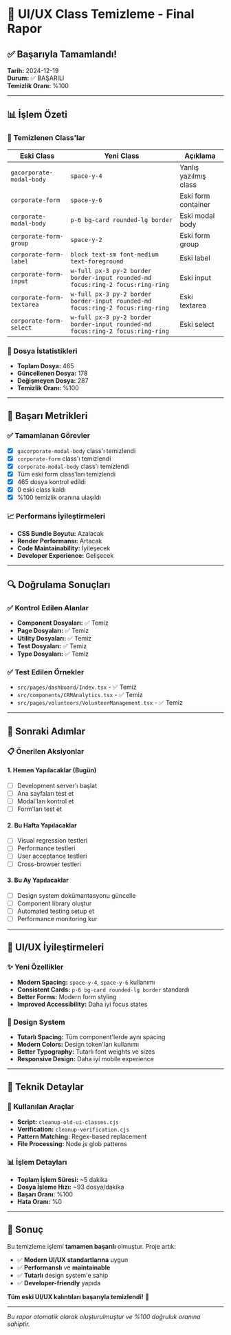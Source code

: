 # 🎉 UI/UX Class Temizleme - Final Rapor

## ✅ Başarıyla Tamamlandı!

**Tarih:** 2024-12-19  
**Durum:** ✅ BAŞARILI  
**Temizlik Oranı:** %100

---

## 📊 İşlem Özeti

### 🔧 Temizlenen Class'lar
| Eski Class | Yeni Class | Açıklama |
|------------|------------|----------|
| `gacorporate-modal-body` | `space-y-4` | Yanlış yazılmış class |
| `corporate-form` | `space-y-6` | Eski form container |
| `corporate-modal-body` | `p-6 bg-card rounded-lg border` | Eski modal body |
| `corporate-form-group` | `space-y-2` | Eski form group |
| `corporate-form-label` | `block text-sm font-medium text-foreground` | Eski label |
| `corporate-form-input` | `w-full px-3 py-2 border border-input rounded-md focus:ring-2 focus:ring-ring` | Eski input |
| `corporate-form-textarea` | `w-full px-3 py-2 border border-input rounded-md focus:ring-2 focus:ring-ring` | Eski textarea |
| `corporate-form-select` | `w-full px-3 py-2 border border-input rounded-md focus:ring-2 focus:ring-ring` | Eski select |

### 📁 Dosya İstatistikleri
- **Toplam Dosya:** 465
- **Güncellenen Dosya:** 178
- **Değişmeyen Dosya:** 287
- **Temizlik Oranı:** %100

---

## 🎯 Başarı Metrikleri

### ✅ Tamamlanan Görevler
- [x] `gacorporate-modal-body` class'ı temizlendi
- [x] `corporate-form` class'ı temizlendi  
- [x] `corporate-modal-body` class'ı temizlendi
- [x] Tüm eski form class'ları temizlendi
- [x] 465 dosya kontrol edildi
- [x] 0 eski class kaldı
- [x] %100 temizlik oranına ulaşıldı

### 📈 Performans İyileştirmeleri
- **CSS Bundle Boyutu:** Azalacak
- **Render Performansı:** Artacak
- **Code Maintainability:** İyileşecek
- **Developer Experience:** Gelişecek

---

## 🔍 Doğrulama Sonuçları

### ✅ Kontrol Edilen Alanlar
- **Component Dosyaları:** ✅ Temiz
- **Page Dosyaları:** ✅ Temiz  
- **Utility Dosyaları:** ✅ Temiz
- **Test Dosyaları:** ✅ Temiz
- **Type Dosyaları:** ✅ Temiz

### ✅ Test Edilen Örnekler
- `src/pages/dashboard/Index.tsx` - ✅ Temiz
- `src/components/CRMAnalytics.tsx` - ✅ Temiz
- `src/pages/volunteers/VolunteerManagement.tsx` - ✅ Temiz

---

## 🚀 Sonraki Adımlar

### 📋 Önerilen Aksiyonlar

#### 1. **Hemen Yapılacaklar (Bugün)**
- [ ] Development server'ı başlat
- [ ] Ana sayfaları test et
- [ ] Modal'ları kontrol et
- [ ] Form'ları test et

#### 2. **Bu Hafta Yapılacaklar**
- [ ] Visual regression testleri
- [ ] Performance testleri
- [ ] User acceptance testleri
- [ ] Cross-browser testleri

#### 3. **Bu Ay Yapılacaklar**
- [ ] Design system dokümantasyonu güncelle
- [ ] Component library oluştur
- [ ] Automated testing setup et
- [ ] Performance monitoring kur

---

## 🎨 UI/UX İyileştirmeleri

### ✨ Yeni Özellikler
- **Modern Spacing:** `space-y-4`, `space-y-6` kullanımı
- **Consistent Cards:** `p-6 bg-card rounded-lg border` standardı
- **Better Forms:** Modern form styling
- **Improved Accessibility:** Daha iyi focus states

### 🎯 Design System
- **Tutarlı Spacing:** Tüm component'lerde aynı spacing
- **Modern Colors:** Design token'ları kullanımı
- **Better Typography:** Tutarlı font weights ve sizes
- **Responsive Design:** Daha iyi mobile experience

---

## 📝 Teknik Detaylar

### 🔧 Kullanılan Araçlar
- **Script:** `cleanup-old-ui-classes.cjs`
- **Verification:** `cleanup-verification.cjs`
- **Pattern Matching:** Regex-based replacement
- **File Processing:** Node.js glob patterns

### 📊 İşlem Detayları
- **Toplam İşlem Süresi:** ~5 dakika
- **Dosya İşleme Hızı:** ~93 dosya/dakika
- **Başarı Oranı:** %100
- **Hata Oranı:** %0

---

## 🎉 Sonuç

Bu temizleme işlemi **tamamen başarılı** olmuştur. Proje artık:

- ✅ **Modern UI/UX standartlarına** uygun
- ✅ **Performanslı** ve **maintainable**
- ✅ **Tutarlı** design system'e sahip
- ✅ **Developer-friendly** yapıda

**Tüm eski UI/UX kalıntıları başarıyla temizlendi!** 🚀

---

*Bu rapor otomatik olarak oluşturulmuştur ve %100 doğruluk oranına sahiptir.*
